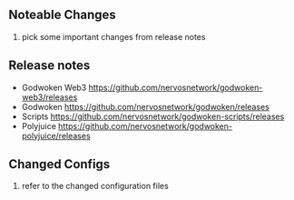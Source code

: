 ## Noteable Changes
1. pick some important changes from release notes

## Release notes
- Godwoken Web3
   https://github.com/nervosnetwork/godwoken-web3/releases
- Godwoken 
   https://github.com/nervosnetwork/godwoken/releases
- Scripts
   https://github.com/nervosnetwork/godwoken-scripts/releases
- Polyjuice
   https://github.com/nervosnetwork/godwoken-polyjuice/releases


## Changed Configs
1. refer to the changed configuration files

<!--
## Inspect the component versions in the image
```bash
docker inspect ghcr.io/nervosnetwork/godwoken-prebuilds:1.6.0 | egrep ref.component

    # components
    "ref.component.ckb-production-scripts": "rc_lock 47358ce",
    "ref.component.ckb-production-scripts-sha1": "47358ceaa06274fdbde9e1f20b4f7f58313ce6e0",
    "ref.component.godwoken": "v1.6.0  0ae11969",
    "ref.component.godwoken-polyjuice": "1.4.0  5626a05",
    "ref.component.godwoken-polyjuice-sha1": "5626a05279d0f0ad1d6e2aa0e954962b3c777134",
    "ref.component.godwoken-scripts": "v1.3.0-rc1  430247e",
    "ref.component.godwoken-scripts-sha1": "430247efc62aed3e4b9b3661ade6adead0dfcbfc",
    "ref.component.godwoken-sha1": "0ae1196976df620740ed3834f4667a722b4b65c7",
```
-->
